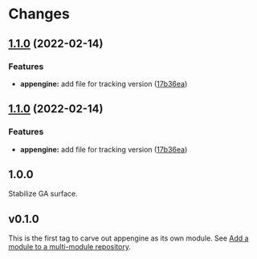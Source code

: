 # Changes

## [1.1.0](https://github.com/googleapis/google-cloud-go/compare/appengine/v1.0.0...appengine/v1.1.0) (2022-02-14)


### Features

* **appengine:** add file for tracking version ([17b36ea](https://github.com/googleapis/google-cloud-go/commit/17b36ead42a96b1a01105122074e65164357519e))

## [1.1.0](https://github.com/googleapis/google-cloud-go/compare/appengine/v1.0.0...appengine/v1.1.0) (2022-02-14)


### Features

* **appengine:** add file for tracking version ([17b36ea](https://github.com/googleapis/google-cloud-go/commit/17b36ead42a96b1a01105122074e65164357519e))

## 1.0.0

Stabilize GA surface.

## v0.1.0

This is the first tag to carve out appengine as its own module. See
[Add a module to a multi-module repository](https://github.com/golang/go/wiki/Modules#is-it-possible-to-add-a-module-to-a-multi-module-repository).
